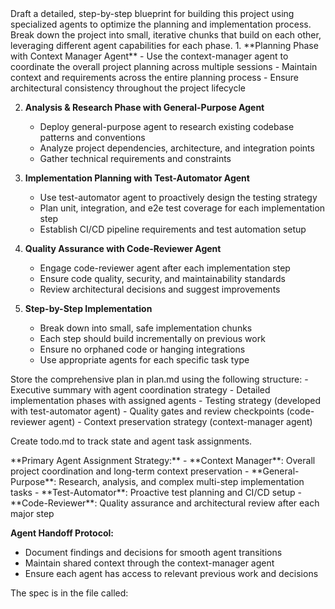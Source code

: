 <objective>
Draft a detailed, step-by-step blueprint for building this project using specialized agents to optimize the planning and implementation process. Break down the project into small, iterative chunks that build on each other, leveraging different agent capabilities for each phase.
</objective>

<process>
1. **Planning Phase with Context Manager Agent**
   - Use the context-manager agent to coordinate the overall project planning across multiple sessions
   - Maintain context and requirements across the entire planning process
   - Ensure architectural consistency throughout the project lifecycle

2. **Analysis & Research Phase with General-Purpose Agent**
   - Deploy general-purpose agent to research existing codebase patterns and conventions
   - Analyze project dependencies, architecture, and integration points
   - Gather technical requirements and constraints

3. **Implementation Planning with Test-Automator Agent**
   - Use test-automator agent to proactively design the testing strategy
   - Plan unit, integration, and e2e test coverage for each implementation step
   - Establish CI/CD pipeline requirements and test automation setup

4. **Quality Assurance with Code-Reviewer Agent**
   - Engage code-reviewer agent after each implementation step
   - Ensure code quality, security, and maintainability standards
   - Review architectural decisions and suggest improvements

5. **Step-by-Step Implementation**
   - Break down into small, safe implementation chunks
   - Each step should build incrementally on previous work
   - Ensure no orphaned code or hanging integrations
   - Use appropriate agents for each specific task type
</process>

<deliverables>
Store the comprehensive plan in plan.md using the following structure:
- Executive summary with agent coordination strategy
- Detailed implementation phases with assigned agents
- Testing strategy (developed with test-automator agent)
- Quality gates and review checkpoints (code-reviewer agent)
- Context preservation strategy (context-manager agent)

Create todo.md to track state and agent task assignments.
</deliverables>

<agent-coordination>
**Primary Agent Assignment Strategy:**
- **Context Manager**: Overall project coordination and long-term context preservation
- **General-Purpose**: Research, analysis, and complex multi-step implementation tasks
- **Test-Automator**: Proactive test planning and CI/CD setup
- **Code-Reviewer**: Quality assurance and architectural review after each major step

**Agent Handoff Protocol:**
- Document findings and decisions for smooth agent transitions
- Maintain shared context through the context-manager agent
- Ensure each agent has access to relevant previous work and decisions
</agent-coordination>

<context>
The spec is in the file called:
</context>
